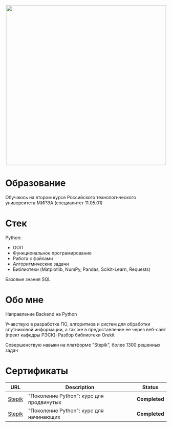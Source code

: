 <p align="center"> 
<img src="https://sun9-32.userapi.com/impg/28Nrx89i2aoYdTRL68Ylfm-7johIorgXkeqSMQ/rj5fgyV5mc4.jpg?size=1620x2160&quality=95&sign=0dcc5a5cacfa08313f3cee9caff8a418&type=album.jpeg" width="500">
</p>

# Образование
Обучаюсь на втором курсе Российского технологического университета МИРЭА (специалитет 11.05.01)
# Стек
Python:
- ООП
- Функциональное програмирование
- Работа с файлами
- Алгоритмические задачи
- Библиотеки (Matplotlib, NumPy, Pandas, Scikit-Learn, Requests)

Базовые знания SQL
# Обо мне
Направление Backend на Python

Учавствую в разработке ПО, алгоритмов и систем для обработки спутниковой информации, а так же в предоставление ее через веб-сайт (прект кафедры РЭСК):
Разбор библиотеки Orekit

Совершенствую навыки на платформе "Stepik", более 1300 решенных задач

# Сертификаты
|                                                                                                       URL                                                                                                       | Description    |    Status     |
|:---------------------------------------------------------------------------------------------------------------------------------------------------------------------------------------------------------------:|----------------|:-------------:|
|[Stepik](https://stepik.org/certificate/3f6cf4db8bd8d67338acf33d2f79ae82f9d7cfa5.pdf) | "Поколение Python": курс для продвинутых | **Completed** |
|[Stepik](https://stepik.org/certificate/eed8fb1b13c73fe4e0e8ff9f13e9e91fac8a2060.pdf)  | "Поколение Python": курс для начинающих | **Completed** |

